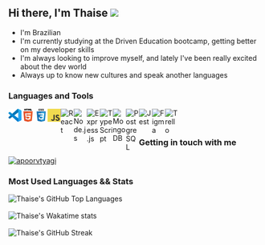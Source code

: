 ## Hi there, I'm Thaise <img src="https://github.com/TheDudeThatCode/TheDudeThatCode/blob/master/Assets/Hi.gif" width="25px">

- I'm Brazilian 
- I'm currently studying at the Driven Education bootcamp, getting better on my developer skills
- I'm always looking to improve myself, and lately I've been really excited about the dev world
- Always up to know new cultures and speak another languages


### Languages and Tools

<img align="left" alt="Visual Studio Code" width="26px" title="Visual Studio Code" src="https://raw.githubusercontent.com/github/explore/80688e429a7d4ef2fca1e82350fe8e3517d3494d/topics/visual-studio-code/visual-studio-code.png" />
<img align="left" alt="HTML5" width="26px" title="HTML5" src="https://raw.githubusercontent.com/github/explore/80688e429a7d4ef2fca1e82350fe8e3517d3494d/topics/html/html.png" />
<img align="left" alt="CSS3" width="26px" title="CSS3" src="https://raw.githubusercontent.com/github/explore/80688e429a7d4ef2fca1e82350fe8e3517d3494d/topics/css/css.png" />
<img align="left" alt="JavaScript" width="26px" title="JavaScript" src="https://raw.githubusercontent.com/github/explore/80688e429a7d4ef2fca1e82350fe8e3517d3494d/topics/javascript/javascript.png" />
<img align="left" alt="React" width="26px" title="React"
src="https://cdn.jsdelivr.net/gh/devicons/devicon/icons/react/react-original.svg" />
<img align="left" alt="Node.js" width="26px" title="Node.js"
src="https://cdn.jsdelivr.net/gh/devicons/devicon/icons/nodejs/nodejs-original.svg" />
<img align="left" alt="Express.js" width="26px" title="Express.js"
src="https://cdn.jsdelivr.net/gh/devicons/devicon/icons/express/express-original.svg" />
<img align="left" alt="TypeScript" width="26px" title="TypeScript" 
src="https://cdn.jsdelivr.net/gh/devicons/devicon/icons/typescript/typescript-original.svg" />
<img align="left" alt="Mongo DB" width="26px" title="Mongo DB"
src="https://cdn.jsdelivr.net/gh/devicons/devicon/icons/mongodb/mongodb-original.svg" />
<img align="left" alt="PostgreSQL" width="26px" title="PostgreSQL"
src="https://cdn.jsdelivr.net/gh/devicons/devicon/icons/postgresql/postgresql-original.svg" />
<img align="left" alt="Jest" width="26px" title="Jest"
src="https://cdn.jsdelivr.net/gh/devicons/devicon/icons/jest/jest-plain.svg" />
<img align="left" alt="Figma" width="26px" title="Figma"
src="https://cdn.jsdelivr.net/gh/devicons/devicon/icons/figma/figma-original.svg" />
<img align="left" alt="Trello" width="26px" title="Trello"
src="https://cdn.jsdelivr.net/gh/devicons/devicon/icons/trello/trello-plain.svg" />
                   
          
          
<br />
<br />

### Getting in touch with me
          
<a href="https://www.linkedin.com/in/thaise-silva-alves/" target="blank"><img align="center" src="https://cdn.jsdelivr.net/gh/devicons/devicon/icons/linkedin/linkedin-original.svg" alt="apoorvtyagi" height="30" width="30" /></a>&nbsp;
<!-- [<a href="http://discord.com/users/plmddsthaise#0654" target="blank"><img align="center" src="https://cdn.jsdelivr.net/npm/simple-icons@3.0.1/icons/discord.svg" alt="apoorv#4040" height="40" width="30" /></a>&nbsp;](url) < -->



### Most Used Languages && Stats 

![Thaise's GitHub Top Languages](https://github-readme-stats.vercel.app/api/top-langs/?username=thaisealves&theme=monokai)
<br />
<br />
![Thaise's Wakatime stats](https://github-readme-stats.vercel.app/api/wakatime?username=thaisealves&theme=monokai)
<br />
<br />
![Thaise's GitHub Streak](https://streak-stats.demolab.com/?user=thaisealves&theme=monokai)

